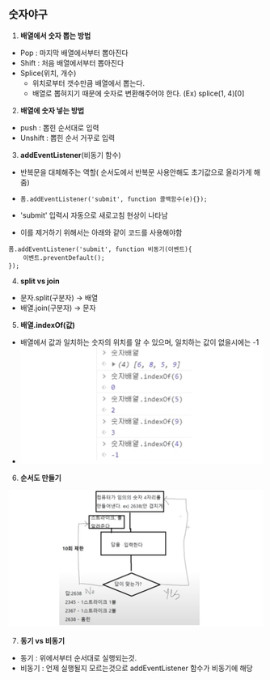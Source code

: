 ## 숫자야구



1. **배열에서 숫자 뽑는 방법**

* Pop : 마지막 배열에서부터 뽑아진다
* Shift : 처음 배열에서부터 뽑아진다
* Splice(위치, 개수) 
  * 위치로부터 갯수만큼 배열에서 뽑는다. 
  * 배열로 뽑혀지기 때문에 숫자로 변환해주어야 한다.  (Ex) splice(1, 4)[0]



2. **배열에 숫자 넣는 방법**

* push  :  뽑힌 순서대로 입력
* Unshift  : 뽑힌 순서 거꾸로 입력



3. **addEventListener**(비동기 함수)

* 반복문을 대체해주는 역할( 순서도에서 반복문 사용안해도 초기값으로 올라가게 해줌)

* ```폼.addEventListener('submit', function 콜백함수(e){});```

* 'submit' 입력시 자동으로 새로고침 현상이 나타남

* 이를 제거하기 위해서는 아래와 같이 코드를 사용해야함 

```폼.addEventListener('submit', function 비동기(이벤트){
폼.addEventListener('submit', function 비동기(이벤트){
    이벤트.preventDefault();
});
```



4. **split vs join**

* 문자.split(구분자) -> 배열
* 배열.join(구분자) -> 문자



5. **배열.indexOf(값)**

* 배열에서 값과 일치하는 숫자의 위치를 알 수 있으며, 일치하는 값이 없을시에는 -1
* ![image-20210420125024589](./README.assets/image-20210420125024589.png)

6. **순서도 만들기**

![image-20210420124946640](./README.assets/image-20210420124946640.png)



7. **동기 vs 비동기**

* 동기 : 위에서부터 순서대로 실행되는것.
* 비동기 : 언제 실행될지 모르는것으로 addEventListener 함수가 비동기에 해당





​				



















